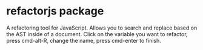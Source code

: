 # refactorjs package

A refactoring tool for JavaScript.  Allows you to search and replace based on the AST inside of a document.  Click on the variable you want to refactor, press cmd-alt-R, change the name, press cmd-enter to finish.
